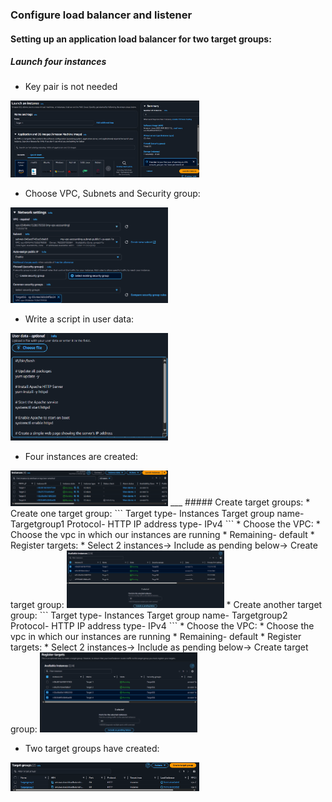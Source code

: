 ### Configure load balancer and listener
#### Setting up an application load balancer for two target groups:
##### Launch four instances
* Key pair is not needed
<img src=".github/images/img_31.png" alt="elastic load balancer" width="60%"/>

* Choose VPC, Subnets and Security group:
<img src=".github/images/img_32.png" alt="elastic load balancer" width="50%"/>

* Write a script in user data:
<img src=".github/images/img_33.png" alt="elastic load balancer" width="50%"/>

* Four instances are created:
<img src=".github/images/img_34.png" alt="elastic load balancer" width="50%"/>
___
##### Create target groups:
* Create one target group:
```
Target type- Instances
Target group name- Targetgroup1
Protocol- HTTP
IP address type- IPv4
```
* Choose the VPC:
    * Choose the vpc in which our instances are running 
    * Remaining- default
* Register targets:
  * Select 2 instances→ Include as pending below→ Create target group:
<img src=".github/images/img_35.png" alt="elastic load balancer" width="50%"/>
* Create another target group:
```
Target type- Instances
Target group name- Targetgroup2
Protocol- HTTP
IP address type- IPv4
```
* Choose the VPC:
    * Choose the vpc in which our instances are running 
    * Remaining- default
* Register targets:
  * Select 2 instances→ Include as pending below→ Create target group:
<img src=".github/images/img_36.png" alt="elastic load balancer" width="50%"/>

* Two target groups have created:
<img src=".github/images/img_37.png" alt="elastic load balancer" width="60%"/>


